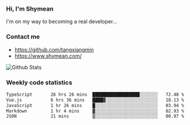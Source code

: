 ### Hi, I'm Shymean

I'm on my way to becoming a real developer...

### Contact me

- <https://github.com/tangxiangmin>
- <https://www.shymean.com/>

![Github Stats](https://github-readme-stats.vercel.app/api?username=tangxiangmin&show_icons=true&theme=dark)


###  Weekly code statistics

<!--START_SECTION:waka-->

```txt
TypeScript       26 hrs 26 mins  ██████████████████░░░░░░░   72.48 %
Vue.js           6 hrs 36 mins   ████▓░░░░░░░░░░░░░░░░░░░░   18.13 %
JavaScript       1 hr 26 mins    █░░░░░░░░░░░░░░░░░░░░░░░░   03.94 %
Markdown         1 hr 4 mins     ▓░░░░░░░░░░░░░░░░░░░░░░░░   02.93 %
JSON             21 mins         ▒░░░░░░░░░░░░░░░░░░░░░░░░   00.97 %
```

<!--END_SECTION:waka-->